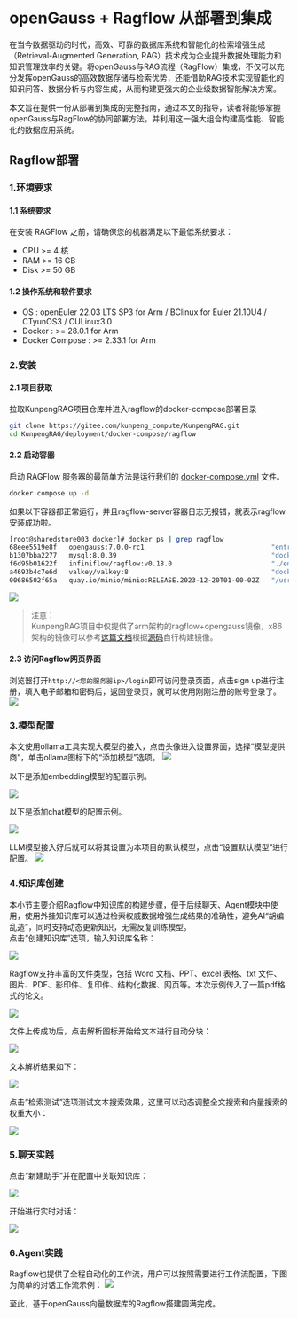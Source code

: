 # openGauss + Ragflow 从部署到集成
在当今数据驱动的时代，高效、可靠的数据库系统和智能化的检索增强生成（Retrieval-Augmented Generation, RAG）技术成为企业提升数据处理能力和知识管理效率的关键。将openGauss与RAG流程（RagFlow）集成，不仅可以充分发挥openGauss的高效数据存储与检索优势，还能借助RAG技术实现智能化的知识问答、数据分析与内容生成，从而构建更强大的企业级数据智能解决方案。

本文旨在提供一份从部署到集成的完整指南，通过本文的指导，读者将能够掌握openGauss与RagFlow的协同部署方法，并利用这一强大组合构建高性能、智能化的数据应用系统。
## Ragflow部署
### 1.环境要求
#### 1.1 系统要求

在安装 RAGFlow 之前，请确保您的机器满足以下最低系统要求：

- CPU >= 4 核
- RAM >= 16 GB
- Disk >= 50 GB

#### 1.2 操作系统和软件要求

- OS : openEuler 22.03 LTS SP3 for Arm / BClinux for Euler 21.10U4 / CTyunOS3 / CULinux3.0
- Docker : >= 28.0.1 for Arm
- Docker Compose : >= 2.33.1 for Arm

### 2.安装
#### 2.1 项目获取
拉取KunpengRAG项目仓库并进入ragflow的docker-compose部署目录
```bash
git clone https://gitee.com/kunpeng_compute/KunpengRAG.git
cd KunpengRAG/deployment/docker-compose/ragflow
```
#### 2.2 启动容器
启动 RAGFlow 服务器的最简单方法是运行我们的 [docker-compose.yml](https://gitee.com/kunpeng_compute/KunpengRAG/blob/master/deployment/docker-compose/ragflow/docker-compose.yml) 文件。

```bash
docker compose up -d
```
如果以下容器都正常运行，并且ragflow-server容器日志无报错，就表示ragflow安装成功啦。
```bash
[root@sharedstore003 docker]# docker ps | grep ragflow
68eee5519e8f   opengauss:7.0.0-rc1                                "entrypoint.sh gauss…"   4 hours ago   Up 4 hours (healthy)    0.0.0.0:6601->5432/tcp, :::6601->5432/tcp                                                                                                                                                                                       ragflow-opengauss
b1307bba2277   mysql:8.0.39                                       "docker-entrypoint.s…"   4 hours ago   Up 4 hours (healthy)    33060/tcp, 0.0.0.0:5455->3306/tcp, :::5455->3306/tcp                                                                                                                                                                            ragflow-mysql
f6d95b01622f   infiniflow/ragflow:v0.18.0                         "./entrypoint.sh"        4 hours ago   Up 4 hours              0.0.0.0:80->80/tcp, :::80->80/tcp, 0.0.0.0:443->443/tcp, :::443->443/tcp, 0.0.0.0:5678-5679->5678-5679/tcp, :::5678-5679->5678-5679/tcp, 0.0.0.0:9380->9380/tcp, :::9380->9380/tcp, 0.0.0.0:9382->9382/tcp, :::9382->9382/tcp   ragflow-server
a4693b4c7e6d   valkey/valkey:8                                    "docker-entrypoint.s…"   4 hours ago   Up 4 hours              0.0.0.0:6379->6379/tcp, :::6379->6379/tcp                                                                                                                                                                                       ragflow-redis
00686502f65a   quay.io/minio/minio:RELEASE.2023-12-20T01-00-02Z   "/usr/bin/docker-ent…"   4 hours ago   Up 4 hours              0.0.0.0:9000-9001->9000-9001/tcp, :::9000-9001->9000-9001/tcp                                                                                                                                                                   ragflow-minio
```
![](./figures/ragflow1.jpg)
>注意：<br>
>KunpengRAG项目中仅提供了arm架构的ragflow+opengauss镜像，x86架构的镜像可以参考[这篇文档](https://ragflow.io/docs/dev/build_docker_image)根据[源码](https://github.com/lauraty123/ragflow/tree/adapt_opengauss)自行构建镜像。

#### 2.3 访问Ragflow网页界面
浏览器打开`http://<您的服务器ip>/login`即可访问登录页面，点击sign up进行注册，填入电子邮箱和密码后，返回登录页，就可以使用刚刚注册的账号登录了。
![](./figures/ragflow3.jpg)
### 3.模型配置
本文使用ollama工具实现大模型的接入，点击头像进入设置界面，选择“模型提供商”，单击ollama图标下的“添加模型”选项。
![](./figures/ragflow4.png)

以下是添加embedding模型的配置示例。

![](./figures/ragflow5.png)

以下是添加chat模型的配置示例。

![](./figures/ragflow6.png)

LLM模型接入好后就可以将其设置为本项目的默认模型，点击“设置默认模型”进行配置。
![](./figures/ragflow7.png)

### 4.知识库创建
本小节主要介绍Ragflow中知识库的构建步骤，便于后续聊天、Agent模块中使用，使用外挂知识库可以通过检索权威数据增强生成结果的准确性，避免AI“胡编乱造”，同时支持动态更新知识，无需反复训练模型。<br>
点击“创建知识库”选项，输入知识库名称：

![](./figures/ragflow8.png)

Ragflow支持丰富的文件类型，包括 Word 文档、PPT、excel 表格、txt 文件、图片、PDF、影印件、复印件、结构化数据、网页等。本次示例传入了一篇pdf格式的论文。

![](./figures/ragflow9.jpg)

文件上传成功后，点击解析图标开始给文本进行自动分块：

![](./figures/ragflow10.png)

文本解析结果如下：

![](./figures/ragflow11.jpg)

点击“检索测试”选项测试文本搜索效果，这里可以动态调整全文搜索和向量搜索的权重大小：

![](./figures/ragflow12.jpg)

### 5.聊天实践

点击“新建助手”并在配置中关联知识库：

![](./figures/ragflow13.png)

开始进行实时对话：

![](./figures/ragflow14.jpg)

### 6.Agent实践
Ragflow也提供了全程自动化的工作流，用户可以按照需要进行工作流配置，下图为简单的对话工作流示例：
![](./figures/ragflow2.png)

至此，基于openGauss向量数据库的Ragflow搭建圆满完成。​
